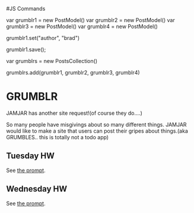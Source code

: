 #JS Commands

var grumblr1 = new PostModel()
var grumblr2 = new PostModel()
var grumblr3 = new PostModel()
var grumblr4 = new PostModel()

grumblr1.set("author", "brad")

grumblr1.save();

var grumblrs = new PostsCollection()

grumblrs.add(grumblr1, grumblr2, grumblr3, grumblr4)

# GRUMBLR

JAMJAR has another site request!(of course they do....)

So many people have misgivings about so many different things. JAMJAR would like to make a site that users can post their gripes about things.(aka GRUMBLES.. this is totally not a todo app)

## Tuesday HW

See [the prompt](hw_d02.md).

## Wednesday HW

See [the prompt](hw_d03.md).
